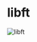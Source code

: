 # libft

![libft](https://github.com/debsalbornoz/libft/assets/119970138/69193828-fe13-41ae-8ed5-1b102ac8dc9c)

